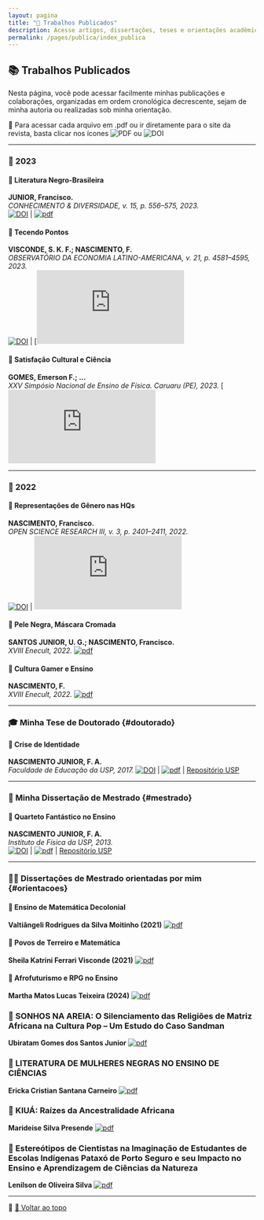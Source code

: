 ```yaml
---
layout: pagina
title: "📝 Trabalhos Publicados"
description: Acesse artigos, dissertações, teses e orientações acadêmicas organizadas por ano.
permalink: /pages/publica/index_publica
---
```


## 📚 Trabalhos Publicados

Nesta página, você pode acessar facilmente minhas publicações e colaborações, organizadas em ordem cronológica decrescente, sejam de minha autoria ou realizadas sob minha orientação.

🔗 Para acessar cada arquivo em .pdf ou ir diretamente para o site da revista, basta clicar nos ícones ![PDF](https://itxesco.github.io/assets/icones/icons16/pdf-icon.png) ou ![DOI](https://itxesco.github.io/assets/icones/icons16/doi-icon.png)

---

### 📅 2023

#### 🔗 Literatura Negro-Brasileira  
**JUNIOR, Francisco.**  
*CONHECIMENTO & DIVERSIDADE, v. 15, p. 556–575, 2023.*  
[![DOI](https://itxesco.github.io/assets/icones/icons16/doi-icon.png)](https://dx.doi.org/10.18316/rcd.v15i37.9719) | [![pdf](https://itxesco.github.io/assets/icones/icons16/pdf-icon.png)](https://itxesco.github.io/biblioteca/artigos/literatura_negro_brasileira.pdf)

#### 🔗 Tecendo Pontos  
**VISCONDE, S. K. F.; NASCIMENTO, F.**  
*OBSERVATÓRIO DA ECONOMIA LATINO-AMERICANA, v. 21, p. 4581–4595, 2023.*  
[![DOI](https://itxesco.github.io/assets/icones/icons16/doi-icon.png)](https://dx.doi.org/10.55905/oelv21n6-077) | [![[pdf](https://itxesco.github.io/assets/icones/icons16/pdf-icon.png)](https://itxesco.github.io/biblioteca/artigos/tecendo_pontos.pdf)

#### 🔗 Satisfação Cultural e Ciência  
**GOMES, Emerson F.; ...**  
*XXV Simpósio Nacional de Ensino de Física. Caruaru (PE), 2023.* [![[pdf](https://itxesco.github.io/assets/icones/icons16/pdf-icon.png)](https://itxesco.github.io/biblioteca/artigos/satisfacao_cultural_ciencias.pdf)

---

### 📅 2022

#### 🔗 Representações de Gênero nas HQs  
**NASCIMENTO, Francisco.**  
*OPEN SCIENCE RESEARCH III, v. 3, p. 2401–2411, 2022.*  
[![DOI](https://itxesco.github.io/assets/icones/icons16/doi-icon.png)](https://dx.doi.org/10.37885/220308328) | ![[pdf](https://itxesco.github.io/assets/icones/icons16/pdf-icon.png)](https://itxesco.github.io/biblioteca/artigos/implicacoes_genero_sh.pdf)

#### 🔗 Pele Negra, Máscara Cromada  
**SANTOS JUNIOR, U. G.; NASCIMENTO, Francisco.**  
*XVIII Enecult, 2022.* [![pdf](https://itxesco.github.io/assets/icones/icons16/pdf-icon.png)](https://itxesco.github.io/biblioteca/artigos/pele_negra_mascara_cromada.pdf)

#### 🔗 Cultura Gamer e Ensino  
**NASCIMENTO, F.**  
*XVIII Enecult, 2022.* [![pdf](https://itxesco.github.io/assets/icones/icons16/pdf-icon.png)](https://itxesco.github.io/biblioteca/artigos/jogos_educacao_warcraft.pdf)

---

### 🎓 Minha Tese de Doutorado {#doutorado}

#### 📘 Crise de Identidade  
**NASCIMENTO JUNIOR, F. A.**  
*Faculdade de Educação da USP, 2017.* [![DOI](https://itxesco.github.io/assets/icones/icons16/doi-icon.png)](https://doi.org/10.11606/T.48.2017.tde-07082017-155126) | [![pdf](https://itxesco.github.io/assets/icones/icons16/pdf-icon.png)](https://itxesco.github.io/biblioteca/teses/crise_de_identidade.pdf) | [Repositório USP](https://teses.usp.br/teses/disponiveis/48/48134/tde-07082017-155126/pt-br.php)

---

### 📖 Minha Dissertação de Mestrado {#mestrado}

#### 📕 Quarteto Fantástico no Ensino  
**NASCIMENTO JUNIOR, F. A.**  
*Instituto de Física da USP, 2013.*  
[![DOI](https://itxesco.github.io/assets/icones/icons16/doi-icon.png)](https://doi.org/10.11606/D.81.2013.tde-23042013-113427) | [![pdf](https://itxesco.github.io/assets/icones/icons16/pdf-icon.png)](https://itxesco.github.io/biblioteca/dissertacoes/quarteto_fantastico.pdf) | [Repositório USP](https://teses.usp.br/teses/disponiveis/81/81131/tde-23042013-113427/pt-br.php)

---

### 🧑‍🏫 Dissertações de Mestrado orientadas por mim {#orientacoes}

#### 📗 Ensino de Matemática Decolonial  
**Valtiângeli Rodrigues da Silva Moitinho (2021)** [![pdf](https://itxesco.github.io/assets/icones/icons16/pdf-icon.png)](https://itxesco.github.io/biblioteca/dissertacoes/ensino_matematica_decolonial.pdf)

#### 📗 Povos de Terreiro e Matemática  
**Sheila Katrini Ferrari Visconde (2021)** [![pdf](https://itxesco.github.io/assets/icones/icons16/pdf-icon.png)](https://itxesco.github.io/biblioteca/dissertacoes/matematica_povos_terreiro.pdf)

#### 📗 Afrofuturismo e RPG no Ensino  
**Martha Matos Lucas Teixeira (2024)** [![pdf](https://itxesco.github.io/assets/icones/icons16/pdf-icon.png)](https://itxesco.github.io/biblioteca/dissertacoes/aventuras_escrita_ensino.pdf)

### 📗 SONHOS NA AREIA: O Silenciamento das Religiões de Matriz Africana na Cultura Pop – Um Estudo do Caso Sandman
**Ubiratam Gomes dos Santos Junior** [![pdf](https://itxesco.github.io/assets/icones/icons16/pdf-icon.png)](https://itxesco.github.io/biblioteca/dissertacoes/SONHOS_NA_AREIA.pdf)    

###  📗  LITERATURA DE MULHERES NEGRAS NO ENSINO DE CIÊNCIAS
**Ericka Cristian Santana Carneiro** [![pdf](https://itxesco.github.io/assets/icones/icons16/pdf-icon.png)](https://itxesco.github.io/biblioteca/dissertacoes/literatura_mulheres_negras.pdf)

### 📗 KIUÁ: Raízes da Ancestralidade Africana  
**Marideise Silva Presende** [![pdf](https://itxesco.github.io/assets/icones/icons16/pdf-icon.png)](https://itxesco.github.io/biblioteca/dissertacoes/kiua.pdf)  

### 📗 Estereótipos de Cientistas na Imaginação de Estudantes de Escolas Indígenas Pataxó de Porto Seguro e seu Impacto no Ensino e Aprendizagem de Ciências da Natureza    
**Lenilson de Oliveira Silva** [![pdf](https://itxesco.github.io/assets/icones/icons16/pdf-icon.png)](https://itxesco.github.io/biblioteca/dissertacoes/estereotipos_cientistas_indigenas.pdf)  

---

📌 [🔼 Voltar ao topo](#top)
